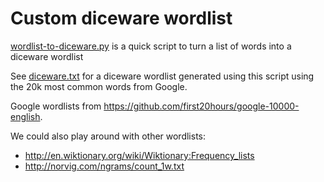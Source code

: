 # Custom diceware wordlist

[wordlist-to-diceware.py](wordlist-to-diceware.py) is a quick script to turn a list of words into a diceware wordlist

See [diceware.txt](diceware.txt) for a diceware wordlist generated using this script using the 20k most common words from Google.

Google wordlists from https://github.com/first20hours/google-10000-english.

We could also play around with other wordlists:
- http://en.wiktionary.org/wiki/Wiktionary:Frequency_lists
- http://norvig.com/ngrams/count_1w.txt
